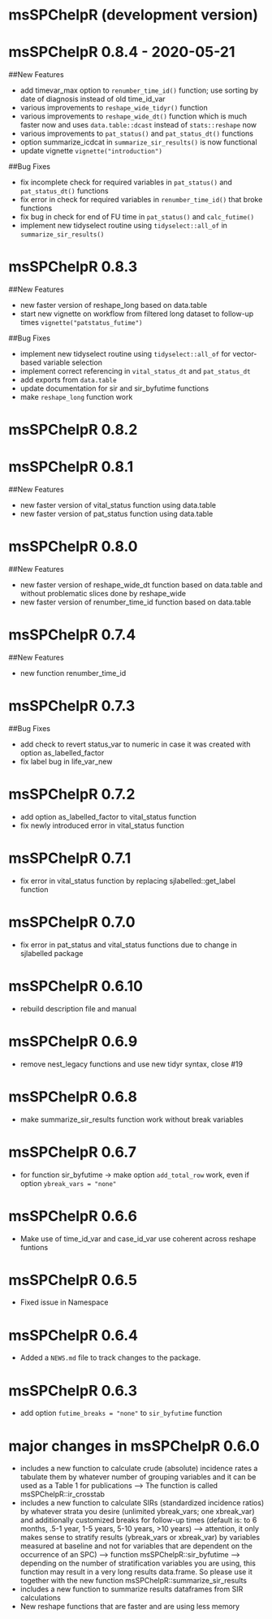 # msSPChelpR (development version)

# msSPChelpR 0.8.4 - 2020-05-21

##New Features
* add timevar_max option to `renumber_time_id()` function; use sorting by date of diagnosis instead of old time_id_var
* various improvements to  `reshape_wide_tidyr()` function
* various improvements to `reshape_wide_dt()` function which is much faster now and uses `data.table::dcast` instead of `stats::reshape` now
* various improvements to `pat_status()` and `pat_status_dt()` functions
* option summarize_icdcat in `summarize_sir_results()` is now functional
* update vignette `vignette("introduction")`

##Bug Fixes
* fix incomplete check for required variables in `pat_status()` and `pat_status_dt()` functions
* fix error in check for required variables in `renumber_time_id()` that broke functions
* fix bug in check for end of FU time in `pat_status()` and `calc_futime()`
* implement new tidyselect routine using `tidyselect::all_of` in `summarize_sir_results()`


# msSPChelpR 0.8.3

##New Features
* new faster version of reshape_long based on data.table 
* start new vignette on workflow from filtered long dataset to follow-up times `vignette("patstatus_futime")` 

##Bug Fixes
* implement new tidyselect routine using `tidyselect::all_of` for vector-based variable selection
* implement correct referencing in `vital_status_dt` and `pat_status_dt`
* add exports from `data.table`
* update documentation for sir and sir_byfutime functions
* make `reshape_long` function work

# msSPChelpR 0.8.2

# msSPChelpR 0.8.1

##New Features
* new faster version of vital_status function using data.table
* new faster version of pat_status function using data.table

# msSPChelpR 0.8.0

##New Features
* new faster version of reshape_wide_dt function based on data.table and without problematic slices done by reshape_wide
* new faster version of renumber_time_id function based on data.table

# msSPChelpR 0.7.4

##New Features
* new function renumber_time_id

# msSPChelpR 0.7.3

##Bug Fixes
* add check to revert status_var to numeric in case it was created with option as_labelled_factor
* fix label bug in life_var_new

# msSPChelpR 0.7.2
* add option as_labelled_factor to vital_status function
* fix newly introduced error in vital_status function

# msSPChelpR 0.7.1
* fix error in vital_status function by replacing sjlabelled::get_label function

# msSPChelpR 0.7.0
* fix error in pat_status and vital_status functions due to change in sjlabelled package

# msSPChelpR 0.6.10
* rebuild description file and manual

# msSPChelpR 0.6.9

* remove nest_legacy functions and use new tidyr syntax, close #19

# msSPChelpR 0.6.8

* make summarize_sir_results function work without break variables

# msSPChelpR 0.6.7

* for function sir_byfutime -> make option `add_total_row` work, even if option `ybreak_vars = "none"`

# msSPChelpR 0.6.6

* Make use of time_id_var and case_id_var use coherent across reshape funtions

# msSPChelpR 0.6.5

* Fixed issue in Namespace

# msSPChelpR 0.6.4

* Added a `NEWS.md` file to track changes to the package.

# msSPChelpR 0.6.3

* add option `futime_breaks = "none"` to `sir_byfutime` function

# major changes in msSPChelpR 0.6.0

*	includes a new function to calculate crude (absolute) incidence rates a tabulate them by whatever number of grouping variables and it can be used as a Table 1 for publications --> The function is called msSPChelpR::ir_crosstab 
*	includes a new function to calculate SIRs (standardized incidence ratios) by whatever strata you desire (unlimited ybreak_vars; one xbreak_var) and additionally customized breaks for follow-up times (default is: to 6 months, .5-1 year, 1-5 years, 5-10 years, >10 years)
--> attention, it only makes sense to stratify results (ybreak_vars or xbreak_var) by variables measured at baseline and not for variables that are dependent on the occurrence of an SPC)
--> function msSPChelpR::sir_byfutime
--> depending on the number of stratification variables you are using, this function may result in a very long results data.frame. So please use it together with the new function msSPChelpR::summarize_sir_results
*	includes a new function to summarize results dataframes from SIR calculations 
*	New reshape functions that are faster and are using less memory 

